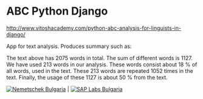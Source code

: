 # ABC Python Django
http://www.vitoshacademy.com/python-abc-analysis-for-linguists-in-django/

App for text analysis. Produces summary such as:

The text above has 2075 words in total. The sum of different words is 1127. We have used 213 words in our analysis. These words consist about 18 % of all words, used in the text. These 213 words are repeated 1052 times in the text. Finally, the usage of these 1127 is about 50 % from the text.

[![Nemetschek Bulgaria](http://www.vitoshacademy.com/wp-content/uploads/2015/06/AbcAnalysis1.png)](https://youtu.be/Mkslqj8ix44) | [![SAP Labs Bulgaria](http://www.vitoshacademy.com/wp-content/uploads/2015/06/AbcAnalysis2.png)](https://youtu.be/JXsM1oFkAmg)

